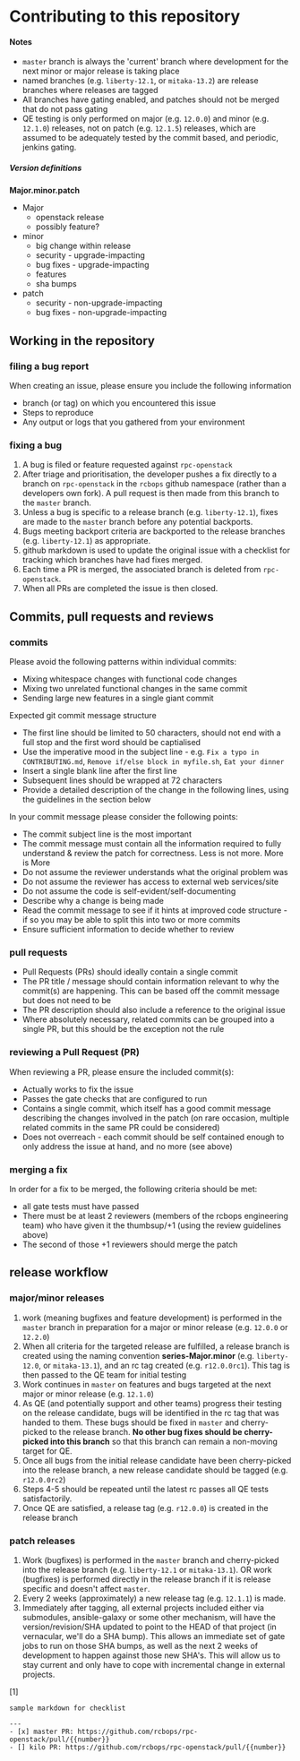 # Contributing to this repository

#### Notes
- ```master``` branch is always the 'current' branch where development for the next minor or major release is taking place
- named branches (e.g. ```liberty-12.1```, or ```mitaka-13.2```) are release branches where releases are tagged
- All branches have gating enabled, and patches should not be merged that do not pass gating
- QE testing is only performed on major (e.g. ```12.0.0```) and minor (e.g. ```12.1.0```) releases, not on patch (e.g. ```12.1.5```) releases, which are assumed to be adequately tested by the commit based, and periodic, jenkins gating.

##### Version definitions

**Major.minor.patch**

* Major
  * openstack release
  * possibly feature?
* minor
  * big change within release
  * security  - upgrade-impacting
  * bug fixes - upgrade-impacting
  * features
  * sha bumps
* patch
  * security  - non-upgrade-impacting
  * bug fixes - non-upgrade-impacting

## Working in the repository

### filing a bug report

When creating an issue, please ensure you include the following information

* branch (or tag) on which you encountered this issue
* Steps to reproduce
* Any output or logs that you gathered from your environment

### fixing a bug

1. A bug is filed or feature requested against ```rpc-openstack```
2. After triage and prioritisation, the developer pushes a fix directly to a branch on ```rpc-openstack``` in the ```rcbops``` github namespace (rather than a developers own fork). A pull request is then made from this branch to the ```master``` branch.
3. Unless a bug is specific to a release branch (e.g. ```liberty-12.1```), fixes are made to the ```master``` branch before any potential backports.
4. Bugs meeting backport criteria are backported to the release branches (e.g. ```liberty-12.1```) as appropriate.
5. github markdown is used to update the original issue with a checklist for tracking which branches have had fixes merged.
6. Each time a PR is merged, the associated branch is deleted from ```rpc-openstack```.
7. When all PRs are completed the issue is then closed.


## Commits, pull requests and reviews

### commits

Please avoid the following patterns within individual commits:

* Mixing whitespace changes with functional code changes
* Mixing two unrelated functional changes in the same commit
* Sending large new features in a single giant commit

Expected git commit message structure

* The first line should be limited to 50 characters, should not end with a full stop and the first word should be captialised
* Use the imperative mood in the subject line - e.g. ```Fix a typo in CONTRIBUTING.md```, ```Remove if/else block in myfile.sh```, ```Eat your dinner```
* Insert a single blank line after the first line
* Subsequent lines should be wrapped at 72 characters
* Provide a detailed description of the change in the following lines, using the guidelines in the section below

In your commit message please consider the following points:

* The commit subject line is the most important
* The commit message must contain all the information required to fully understand & review the patch for correctness. Less is not more. More is More
* Do not assume the reviewer understands what the original problem was
* Do not assume the reviewer has access to external web services/site
* Do not assume the code is self-evident/self-documenting
* Describe why a change is being made
* Read the commit message to see if it hints at improved code structure - if so you may be able to split this into two or more commits
* Ensure sufficient information to decide whether to review

### pull requests

* Pull Requests (PRs) should ideally contain a single commit
* The PR title / message should contain information relevant to why the commit(s) are happening. This can be based off the commit message but does not need to be
* The PR description should also include a reference to the original issue
* Where absolutely necessary, related commits can be grouped into a single PR, but this should be the exception not the rule

### reviewing a Pull Request (PR)

When reviewing a PR, please ensure the included commit(s):

* Actually works to fix the issue
* Passes the gate checks that are configured to run
* Contains a single commit, which itself has a good commit message describing the changes involved in the patch (on rare occasion, multiple related commits in the same PR could be considered)
* Does not overreach - each commit should be self contained enough to only address the issue at hand, and no more (see above)

### merging a fix

In order for a fix to be merged, the following criteria should be met:

* all gate tests must have passed
* There must be at least 2 reviewers (members of the rcbops engineering team) who have given it the thumbsup/+1 (using the review guidelines above)
* The second of those +1 reviewers should merge the patch


## release workflow

### major/minor releases
1. work (meaning bugfixes and feature development) is performed in the ```master``` branch in preparation for a major or minor release (e.g. ```12.0.0``` or ```12.2.0```)
2. When all criteria for the targeted release are fulfilled, a release branch is created using the naming convention **series-Major.minor** (e.g. ```liberty-12.0```, or ```mitaka-13.1```), and an rc tag created (e.g. ```r12.0.0rc1```). This tag is then passed to the QE team for initial testing
3. Work continues in ```master``` on features and bugs targeted at the next major or minor release (e.g. ```12.1.0```)
4. As QE (and potentially support and other teams) progress their testing on the release candidate, bugs will be identified in the rc tag that was handed to them. These bugs should be fixed in ```master``` and cherry-picked to the release branch. **No other bug fixes should be cherry-picked into this branch** so that this branch can remain a non-moving target for QE.
5. Once all bugs from the initial release candidate have been cherry-picked into the release branch, a new release candidate should be tagged (e.g. ```r12.0.0rc2```)
6. Steps 4-5 should be repeated until the latest rc passes all QE tests satisfactorily.
7. Once QE are satisfied, a release tag (e.g. ```r12.0.0```) is created in the release branch

### patch releases
1. Work (bugfixes) is performed in the ```master``` branch and cherry-picked into the release branch (e.g. ```liberty-12.1``` or ```mitaka-13.1```). OR work (bugfixes) is performed directly in the release branch if it is release specific and doesn't affect ```master```.
2. Every 2 weeks (approximately) a new release tag (e.g. ```12.1.1```) is made.
3. Immediately after tagging, all external projects included either via submodules, ansible-galaxy or some other mechanism, will have the version/revision/SHA updated to point to the HEAD of that project (in vernacular, we'll do a SHA bump). This allows an immediate set of gate jobs to run on those SHA bumps, as well as the next 2 weeks of development to happen against those new SHA's. This will allow us to stay current and only have to cope with incremental change in external projects. 

[1]
```
sample markdown for checklist

---
- [x] master PR: https://github.com/rcbops/rpc-openstack/pull/{{number}}
- [] kilo PR: https://github.com/rcbops/rpc-openstack/pull/{{number}}
```

